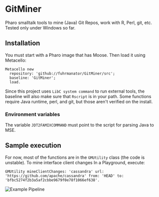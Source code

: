 # GitMiner

Pharo smalltalk tools to mine (Java) Git Repos, work with R, Perl, git, etc. Tested only under Windows so far.

## Installation

You must start with a Pharo image that has Moose. Then load it using Metacello:

```Smalltalk
Metacello new
  repository: 'github://fuhrmanator/GitMiner/src';
  baseline: 'GitMiner';
  load.
```

Since this project uses `LibC system command` to run external tools, the baseline will also make sure that `Rscript` is in your path. Some functions require Java runtime, perl, and git, but those aren't verified on the install.

### Environment variables	

 The variable `JDT2FAMIXCOMMAND` must point to the script for parsing Java to MSE.	

## Sample execution	

For now, most of the functions are in the `GMUtility` class (the code is unstable). To mine interface client changes In a Playground, execute:

```Smalltalk
GMUtility mineClientChanges: 'cassandra' url: 'https://github.com/apache/cassandra' from: 'HEAD' to: 'bfbc5274f2b3a5af2cbbe9679f0e78f1066ef638'.
```

![Example Pipeline](http://www.plantuml.com/plantuml/proxy?src=https://raw.githubusercontent.com/fuhrmanator/GitMiner/master/doc/pipelineExample.puml?cacheChangeCount=0)
